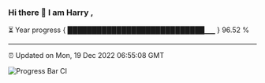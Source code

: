 ### Hi there 👋 I am Harry , 

⏳ Year progress { ████████████████████████████▁▁ } 96.52 %

---

⏰ Updated on Mon, 19 Dec 2022 06:55:08 GMT

![Progress Bar CI](https://github.com/duykhang68/duykhang68/workflows/Progress%20Bar%20CI/badge.svg)
